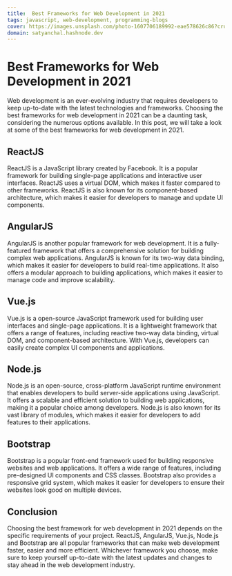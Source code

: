 ```yaml
---
title:  Best Frameworks for Web Development in 2021
tags: javascript, web-development, programming-blogs
cover: https://images.unsplash.com/photo-1607706189992-eae578626c86?crop=entropy&cs=tinysrgb&fit=max&fm=jpg&ixid=MnwzNDExMjB8MHwxfHNlYXJjaHwyMHx8cHl0aG9uJTIwY29kZXxlbnwwfHx8fDE2NzkyMzYxODU&ixlib=rb-4.0.3&q=80&w=1080
domain: satyanchal.hashnode.dev
--- 
```

# Best Frameworks for Web Development in 2021

Web development is an ever-evolving industry that requires developers to keep up-to-date with the latest technologies and frameworks. Choosing the best frameworks for web development in 2021 can be a daunting task, considering the numerous options available. In this post, we will take a look at some of the best frameworks for web development in 2021.

## ReactJS

ReactJS is a JavaScript library created by Facebook. It is a popular framework for building single-page applications and interactive user interfaces. ReactJS uses a virtual DOM, which makes it faster compared to other frameworks. ReactJS is also known for its component-based architecture, which makes it easier for developers to manage and update UI components.

## AngularJS

AngularJS is another popular framework for web development. It is a fully-featured framework that offers a comprehensive solution for building complex web applications. AngularJS is known for its two-way data binding, which makes it easier for developers to build real-time applications. It also offers a modular approach to building applications, which makes it easier to manage code and improve scalability.

## Vue.js

Vue.js is a open-source JavaScript framework used for building user interfaces and single-page applications. It is a lightweight framework that offers a range of features, including reactive two-way data binding, virtual DOM, and component-based architecture. With Vue.js, developers can easily create complex UI components and applications.

## Node.js

Node.js is an open-source, cross-platform JavaScript runtime environment that enables developers to build server-side applications using JavaScript. It offers a scalable and efficient solution to building web applications, making it a popular choice among developers. Node.js is also known for its vast library of modules, which makes it easier for developers to add features to their applications.

## Bootstrap

Bootstrap is a popular front-end framework used for building responsive websites and web applications. It offers a wide range of features, including pre-designed UI components and CSS classes. Bootstrap also provides a responsive grid system, which makes it easier for developers to ensure their websites look good on multiple devices.

## Conclusion

Choosing the best framework for web development in 2021 depends on the specific requirements of your project. ReactJS, AngularJS, Vue.js, Node.js and Bootstrap are all popular frameworks that can make web development faster, easier and more efficient. Whichever framework you choose, make sure to keep yourself up-to-date with the latest updates and changes to stay ahead in the web development industry.
